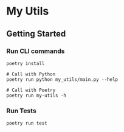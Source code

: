 # My Utils

## Getting Started

### Run CLI commands

```shell
poetry install

# Call with Python
poetry run python my_utils/main.py --help

# Call with Poetry
poetry run my-utils -h
```

### Run Tests

```shell
poetry run test
```
